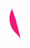 <!DOCTYPE html>
<html>
<head>
<title>Page Title</title>
</head>
<body>
<svg viewBox="0 0 512 512" class="fl-svg" style="transform: scale(0.5);">
<svg xmlns="http://www.w3.org/2000/svg" viewBox="0 0 512 512" width="512" height="512" data-bbox="0 96.517 512 322.607" style="">
          <g transform="matrix(0.972571757237162, 0, 0, 1.0495517471864546, 80.62724488672531, 10.608095753925234)">
<svg version="1.1" id="Calque_1" xmlns="http://www.w3.org/2000/svg" x="0px" y="0px" viewBox="0 0 360 360" enable-background="new 0 0 360 360" width="360" height="360"><path class="st0" d="M78.57 151.72l-14.58-38.78c-14.87 24.75-11.67 57.53 9.61 78.82l22.02 22.02L78.57 151.72z" fill-rule="evenodd" clip-rule="evenodd" fill="#F11A78">
	
</path>

<path class="st1" d="M63.99 112.94l14.58 38.78l36.4-55.52l-27.15-6.29c-5.11 2.83-9.9 6.41-14.22 10.73
	C69.83 104.42 66.63 108.55 63.99 112.94" fill-rule="evenodd" clip-rule="evenodd" fill="#FF4593"></path><path class="st2" d="M87.83 89.92l27.15 6.29l38.19-4.72C133.33 79.19 108.13 78.67 87.83 89.92" fill-rule="evenodd" clip-rule="evenodd" fill="#FF73A5"></path><path class="st1" d="M114.98 96.2l35.49 50.05l78.27-44.59l-27.21-6.01c-1.94 1.54-3.82 3.2-5.61 5l-15.6 15.6l-15.6-15.6
	c-3.56-3.56-7.44-6.61-11.55-9.16L114.98 96.2z" fill-rule="evenodd" clip-rule="evenodd" fill="#FF4593"></path><path class="st3" fill-rule="evenodd" clip-rule="evenodd" fill="#E71C61" data-type="polygon" d="M150.47 146.26L114.98 96.2L78.57 151.72Z"></path><path class="st4" d="M111.62 175.9c0-8.46 6.86-15.33 15.33-15.33c8.46 0 15.33 6.86 15.33 15.33s-6.86 15.33-15.33 15.33
	C118.48 191.23 111.62 184.37 111.62 175.9 M150.47 146.26l-71.9 5.46l37.63 47.78c11.7-6.86 30.55-1.25 30.55 16.83v48.58
	l8.74 8.74L150.47 146.26z" fill-rule="evenodd" clip-rule="evenodd" fill="#3D5C9B"></path><path class="st5" d="M116.21 199.5l-37.63-47.78l17.05 62.06l11.5 11.5v-8.95C107.13 208.19 110.94 202.58 116.21 199.5" fill-rule="evenodd" clip-rule="evenodd" fill="#3D2B59"></path><path class="st6" d="M150.47 146.26l5.04 127.4l5 5v-88.22c0-26.22 39.64-26.22 39.64 0v11.28l10.86-44.08l-16.05-3.02
	c-1.96 6.21-7.76 10.72-14.62 10.72c-8.46 0-15.33-6.86-15.33-15.33c0-0.34 0.01-0.68 0.03-1.02L150.47 146.26z" fill-rule="evenodd" clip-rule="evenodd" fill="#5E3D9B"></path><path class="st2" d="M180.32 134.68c8.46 0 15.33 6.86 15.33 15.33c0 1.6-0.25 3.15-0.71 4.61l16.05 3.02l17.75-55.97l-78.27 44.59
	l14.56 2.74C165.55 141 172.2 134.68 180.32 134.68" fill-rule="evenodd" clip-rule="evenodd" fill="#FF73A5"></path><path class="st7" d="M210.99 157.63l-10.86 44.08v76.79c0.87-0.77 1.71-1.56 2.52-2.37l11.22-11.22v-48.59
	c0-8.5 4.17-14.25 9.81-17.24L210.99 157.63z" fill-rule="evenodd" clip-rule="evenodd" fill="#3DA593"></path><path class="st8" d="M249.02 175.9c0 8.46-6.86 15.33-15.33 15.33c-8.46 0-15.33-6.86-15.33-15.33c0-5.07 2.46-9.56 6.25-12.35
	l-13.63-5.92l12.69 41.46c11.74-6.22 29.83-0.47 29.83 17.24v8.95l6.2-6.2c7.84-7.84 19.19-18.14 28.01-28.12l-38.8-16.86
	C248.98 174.7 249.02 175.3 249.02 175.9" fill-rule="evenodd" clip-rule="evenodd" fill="#00CE7A"></path><path class="st9" d="M248.91 174.11l38.8 16.86l-18.93-70.65l-57.79 37.32l13.63 5.92c2.54-1.87 5.68-2.98 9.07-2.98
	C241.55 160.58 248.02 166.49 248.91 174.11" fill-rule="evenodd" clip-rule="evenodd" fill="#F68B54"></path><path class="st10" fill-rule="evenodd" clip-rule="evenodd" fill="#F9A273" data-type="polygon" d="M210.99 157.63L268.78 120.32L228.74 101.66Z"></path><path class="st11" d="M228.74 101.66l40.04 18.66l32.34 1.59c-3.13-7.75-7.83-15.01-14.09-21.26c-1.09-1.09-2.2-2.13-3.35-3.12
	L228.74 101.66z" fill-rule="evenodd" clip-rule="evenodd" fill="#E71C29"></path><path class="st12" d="M228.74 101.66l54.95-4.13c-23.35-20.26-58.1-20.88-82.15-1.88L228.74 101.66z" fill-rule="evenodd" clip-rule="evenodd" fill="#B9120F"></path><path class="st13" d="M301.12 121.91l-32.34-1.59l18.93 70.65c4.41-4.99 8.18-9.9 10.56-14.39
	C307.28 159.67 308.23 139.5 301.12 121.91" fill-rule="evenodd" clip-rule="evenodd" fill="#FBB463"></path><path class="st0" d="M78.57 151.72l-14.58-38.78c-14.87 24.75-11.67 57.53 9.61 78.82l22.02 22.02L78.57 151.72z" fill-rule="evenodd" clip-rule="evenodd" fill="#F11A78"></path><path class="st1" d="M63.99 112.94l14.58 38.78l36.4-55.52l-27.15-6.29c-5.11 2.83-9.9 6.41-14.22 10.73
	C69.83 104.42 66.63 108.55 63.99 112.94" fill-rule="evenodd" clip-rule="evenodd" fill="#FF4593"></path><path class="st2" d="M87.83 89.92l27.15 6.29l38.19-4.72C133.33 79.19 108.13 78.67 87.83 89.92" fill-rule="evenodd" clip-rule="evenodd" fill="#FF73A5"></path><path class="st1" d="M114.98 96.2l35.49 50.05l78.27-44.59l-27.21-6.01c-1.94 1.54-3.82 3.2-5.61 5l-15.6 15.6l-15.6-15.6
	c-3.56-3.56-7.44-6.61-11.55-9.16L114.98 96.2z" fill-rule="evenodd" clip-rule="evenodd" fill="#FF4593"></path><path class="st3" fill-rule="evenodd" clip-rule="evenodd" fill="#E71C61" data-type="polygon" d="M150.47 146.26L114.98 96.2L78.57 151.72Z"></path><path class="st4" d="M111.62 175.9c0-8.46 6.86-15.33 15.33-15.33c8.46 0 15.33 6.86 15.33 15.33s-6.86 15.33-15.33 15.33
	C118.48 191.23 111.62 184.37 111.62 175.9 M150.47 146.26l-71.9 5.46l37.63 47.78c11.7-6.86 30.55-1.25 30.55 16.83v48.58
	l8.74 8.74L150.47 146.26z" fill-rule="evenodd" clip-rule="evenodd" fill="#3D5C9B"></path><path class="st5" d="M116.21 199.5l-37.63-47.78l17.05 62.06l11.5 11.5v-8.95C107.13 208.19 110.94 202.58 116.21 199.5" fill-rule="evenodd" clip-rule="evenodd" fill="#3D2B59"></path><path class="st6" d="M150.47 146.26l5.04 127.4l5 5v-88.22c0-26.22 39.64-26.22 39.64 0v11.28l10.86-44.08l-16.05-3.02
	c-1.96 6.21-7.76 10.72-14.62 10.72c-8.46 0-15.33-6.86-15.33-15.33c0-0.34 0.01-0.68 0.03-1.02L150.47 146.26z" fill-rule="evenodd" clip-rule="evenodd" fill="#5E3D9B"></path><path class="st2" d="M180.32 134.68c8.46 0 15.33 6.86 15.33 15.33c0 1.6-0.25 3.15-0.71 4.61l16.05 3.02l17.75-55.97l-78.27 44.59
	l14.56 2.74C165.55 141 172.2 134.68 180.32 134.68" fill-rule="evenodd" clip-rule="evenodd" fill="#FF73A5"></path><path class="st7" d="M210.99 157.63l-10.86 44.08v76.79c0.87-0.77 1.71-1.56 2.52-2.37l11.22-11.22v-48.59
	c0-8.5 4.17-14.25 9.81-17.24L210.99 157.63z" fill-rule="evenodd" clip-rule="evenodd" fill="#3DA593"></path><path class="st8" d="M249.02 175.9c0 8.46-6.86 15.33-15.33 15.33c-8.46 0-15.33-6.86-15.33-15.33c0-5.07 2.46-9.56 6.25-12.35
	l-13.63-5.92l12.69 41.46c11.74-6.22 29.83-0.47 29.83 17.24v8.95l6.2-6.2c7.84-7.84 19.19-18.14 28.01-28.12l-38.8-16.86
	C248.98 174.7 249.02 175.3 249.02 175.9" fill-rule="evenodd" clip-rule="evenodd" fill="#00CE7A"></path><path class="st9" d="M248.91 174.11l38.8 16.86l-18.93-70.65l-57.79 37.32l13.63 5.92c2.54-1.87 5.68-2.98 9.07-2.98
	C241.55 160.58 248.02 166.49 248.91 174.11" fill-rule="evenodd" clip-rule="evenodd" fill="#F68B54"></path><path class="st10" fill-rule="evenodd" clip-rule="evenodd" fill="#F9A273" data-type="polygon" d="M210.99 157.63L268.78 120.32L228.74 101.66Z"></path><path class="st11" d="M228.74 101.66l40.04 18.66l32.34 1.59c-3.13-7.75-7.83-15.01-14.09-21.26c-1.09-1.09-2.2-2.13-3.35-3.12
	L228.74 101.66z" fill-rule="evenodd" clip-rule="evenodd" fill="#E71C29"></path><path class="st12" d="M228.74 101.66l54.95-4.13c-23.35-20.26-58.1-20.88-82.15-1.88L228.74 101.66z" fill-rule="evenodd" clip-rule="evenodd" fill="#B9120F"></path><path class="st13" d="M301.12 121.91l-32.34-1.59l18.93 70.65c4.41-4.99 8.18-9.9 10.56-14.39
	C307.28 159.67 308.23 139.5 301.12 121.91" fill-rule="evenodd" clip-rule="evenodd" fill="#FBB463"></path>
</svg>
</g>


<path text="AI Gesundheitswelle" fill="#454f5c" space="preserve" text-anchor="middle" offset="0.5" font-scale="contain" font-size="48" font-family="Baloo Bhai" transform="matrix(1.1968824527748665, 0, 0, 1.2390102363903737, 256.20465491891173, 373.1128970671391)" font-weight="400" font-style="normal" letter-spacing="-1" data-fl-textpath="" d="M-205.85-28.22L-205.85-28.22Q-205.03-28.7 -203.38-29.14Q-201.72-29.57 -200.04-29.57L-200.04-29.57Q-197.64-29.57 -195.79-28.87Q-193.94-28.18 -193.42-26.69L-193.42-26.69Q-192.55-24.19 -191.54-20.88Q-190.54-17.57 -189.53-14.04Q-188.52-10.51 -187.56-7.08Q-186.6-3.65 -185.88-1.01L-185.88-1.01Q-186.46-0.34 -187.61 0.07Q-188.76 0.48 -190.34 0.48L-190.34 0.48Q-191.5 0.48 -192.29 0.29Q-193.08 0.1 -193.58-0.29Q-194.09-0.67 -194.4-1.3Q-194.71-1.92 -194.95-2.74L-194.95-2.74L-195.82-6.05L-204.5-6.05Q-204.89-4.61 -205.27-3.07Q-205.66-1.54 -206.04-0.1L-206.04-0.1Q-206.71 0.14 -207.46 0.31Q-208.2 0.48 -209.26 0.48L-209.26 0.48Q-211.7 0.48 -212.88-0.36Q-214.06-1.2 -214.06-2.69L-214.06-2.69Q-214.06-3.36 -213.86-4.03Q-213.67-4.7 -213.43-5.62L-213.43-5.62Q-213.1-6.91 -212.5-8.83Q-211.9-10.75 -211.18-12.98Q-210.46-15.22 -209.64-17.57Q-208.82-19.92 -208.1-22.01Q-207.38-24.1 -206.78-25.73Q-206.18-27.36 -205.85-28.22ZM-199.8-22.03L-200.09-22.03Q-200.76-20.02 -201.6-17.54Q-202.44-15.07 -203.11-12.53L-203.11-12.53L-197.16-12.53Q-197.83-15.12 -198.53-17.59Q-199.22-20.06 -199.8-22.03L-199.8-22.03ZM-174.544-25.54L-174.544-0.19Q-175.074-0.05 -176.204 0.1Q-177.324 0.24 -178.434 0.24L-178.434 0.24Q-179.534 0.24 -180.374 0.07Q-181.214-0.1 -181.794-0.53Q-182.364-0.96 -182.654-1.73Q-182.944-2.5 -182.944-3.74L-182.944-3.74L-182.944-29.09Q-182.414-29.18 -181.264-29.35Q-180.114-29.52 -179.054-29.52L-179.054-29.52Q-177.954-29.52 -177.114-29.35Q-176.274-29.18 -175.694-28.75Q-175.124-28.32 -174.834-27.55Q-174.544-26.78 -174.544-25.54L-174.544-25.54ZM-134.354-14.54L-134.354-4.75Q-134.354-3.26 -134.884-2.54Q-135.404-1.82 -136.564-1.15L-136.564-1.15Q-137.234-0.77 -138.244-0.41Q-139.244-0.05 -140.444 0.22Q-141.644 0.48 -142.964 0.62Q-144.284 0.77 -145.584 0.77L-145.584 0.77Q-149.044 0.77 -152.064-0.17Q-155.084-1.1 -157.324-3Q-159.554-4.9 -160.844-7.73Q-162.144-10.56 -162.144-14.3L-162.144-14.3Q-162.144-18.24 -160.724-21.17Q-159.314-24.1 -156.984-26.04Q-154.654-27.98 -151.654-28.94Q-148.654-29.9 -145.484-29.9L-145.484-29.9Q-140.924-29.9 -138.264-28.44Q-135.604-26.98 -135.604-24.62L-135.604-24.62Q-135.604-23.38 -136.224-22.46Q-136.844-21.55 -137.664-21.02L-137.664-21.02Q-138.864-21.74 -140.664-22.44Q-142.464-23.14 -144.724-23.14L-144.724-23.14Q-148.754-23.14 -151.124-20.83Q-153.504-18.53 -153.504-14.45L-153.504-14.45Q-153.504-12.24 -152.854-10.63Q-152.204-9.02 -151.104-7.99Q-150.004-6.96 -148.564-6.46Q-147.124-5.95 -145.484-5.95L-145.484-5.95Q-144.434-5.95 -143.614-6.14Q-142.804-6.34 -142.364-6.58L-142.364-6.58L-142.364-11.09L-147.504-11.09Q-147.794-11.62 -148.054-12.48Q-148.324-13.34 -148.324-14.3L-148.324-14.3Q-148.324-16.03 -147.524-16.8Q-146.734-17.57 -145.484-17.57L-145.484-17.57L-137.374-17.57Q-135.934-17.57 -135.144-16.78Q-134.354-15.98 -134.354-14.54L-134.354-14.54ZM-118.122 0.77L-118.122 0.77Q-120.952 0.77 -123.372-0.02Q-125.802-0.82 -127.602-2.4Q-129.402-3.98 -130.432-6.38Q-131.462-8.78 -131.462-12L-131.462-12Q-131.462-15.17 -130.432-17.45Q-129.402-19.73 -127.722-21.19Q-126.042-22.66 -123.882-23.35Q-121.722-24.05 -119.462-24.05L-119.462-24.05Q-116.922-24.05 -114.832-23.28Q-112.742-22.51 -111.232-21.17Q-109.722-19.82 -108.882-17.95Q-108.042-16.08 -108.042-13.87L-108.042-13.87Q-108.042-12.24 -108.952-11.38Q-109.862-10.51 -111.492-10.27L-111.492-10.27L-123.352-8.5Q-122.822-6.91 -121.192-6.12Q-119.562-5.33 -117.452-5.33L-117.452-5.33Q-115.482-5.33 -113.732-5.83Q-111.972-6.34 -110.872-7.01L-110.872-7.01Q-110.102-6.53 -109.572-5.66Q-109.052-4.8 -109.052-3.84L-109.052-3.84Q-109.052-1.68 -111.062-0.62L-111.062-0.62Q-112.602 0.19 -114.522 0.48Q-116.442 0.77 -118.122 0.77ZM-119.462-18.1L-119.462-18.1Q-120.612-18.1 -121.452-17.71Q-122.292-17.33 -122.822-16.73Q-123.352-16.13 -123.612-15.38Q-123.882-14.64 -123.932-13.87L-123.932-13.87L-115.722-15.22Q-115.862-16.18 -116.772-17.14Q-117.692-18.1 -119.462-18.1ZM-85.42-6.96L-85.42-6.96Q-85.42-3.31 -88.16-1.25Q-90.9 0.82 -96.22 0.82L-96.22 0.82Q-98.24 0.82 -99.97 0.53Q-101.7 0.24 -102.92-0.36Q-104.14-0.96 -104.84-1.87Q-105.54-2.78 -105.54-4.03L-105.54-4.03Q-105.54-5.18 -105.06-5.98Q-104.58-6.77 -103.9-7.3L-103.9-7.3Q-102.51-6.53 -100.71-5.93Q-98.91-5.33 -96.56-5.33L-96.56-5.33Q-95.07-5.33 -94.28-5.76Q-93.49-6.19 -93.49-6.91L-93.49-6.91Q-93.49-7.58 -94.06-7.97Q-94.64-8.35 -95.98-8.59L-95.98-8.59L-97.42-8.88Q-101.6-9.7 -103.64-11.45Q-105.68-13.2 -105.68-16.46L-105.68-16.46Q-105.68-18.24 -104.91-19.68Q-104.14-21.12 -102.75-22.08Q-101.36-23.04 -99.42-23.57Q-97.47-24.1 -95.12-24.1L-95.12-24.1Q-93.34-24.1 -91.78-23.83Q-90.22-23.57 -89.07-23.04Q-87.92-22.51 -87.25-21.67Q-86.58-20.83 -86.58-19.68L-86.58-19.68Q-86.58-18.58 -86.98-17.78Q-87.39-16.99 -88.02-16.46L-88.02-16.46Q-88.4-16.7 -89.17-16.97Q-89.94-17.23 -90.85-17.45Q-91.76-17.66 -92.7-17.81Q-93.63-17.95 -94.4-17.95L-94.4-17.95Q-95.98-17.95 -96.85-17.59Q-97.71-17.23 -97.71-16.46L-97.71-16.46Q-97.71-15.94 -97.23-15.6Q-96.75-15.26 -95.41-14.98L-95.41-14.98L-93.92-14.64Q-89.31-13.58 -87.37-11.74Q-85.42-9.89 -85.42-6.96ZM-82.484-9.26L-82.484-22.99Q-82.004-23.14 -80.974-23.28Q-79.944-23.42 -78.844-23.42L-78.844-23.42Q-77.784-23.42 -76.944-23.28Q-76.104-23.14 -75.524-22.7Q-74.954-22.27 -74.644-21.53Q-74.324-20.78 -74.324-19.58L-74.324-19.58L-74.324-9.26Q-74.324-7.3 -73.364-6.46Q-72.404-5.62 -70.584-5.62L-70.584-5.62Q-69.484-5.62 -68.784-5.81Q-68.084-6 -67.704-6.19L-67.704-6.19L-67.704-22.99Q-67.224-23.14 -66.194-23.28Q-65.164-23.42 -64.054-23.42L-64.054-23.42Q-63.004-23.42 -62.164-23.28Q-61.324-23.14 -60.744-22.7Q-60.164-22.27 -59.854-21.53Q-59.544-20.78 -59.544-19.58L-59.544-19.58L-59.544-4.99Q-59.544-2.59 -61.564-1.39L-61.564-1.39Q-63.244-0.34 -65.564 0.22Q-67.894 0.77 -70.634 0.77L-70.634 0.77Q-73.224 0.77 -75.404 0.19Q-77.594-0.38 -79.174-1.58Q-80.764-2.78 -81.624-4.68Q-82.484-6.58 -82.484-9.26L-82.484-9.26ZM-40.768-3.46L-40.768-14.78Q-40.768-16.27 -41.608-16.97Q-42.448-17.66 -43.888-17.66L-43.888-17.66Q-44.848-17.66 -45.788-17.42Q-46.718-17.18 -47.388-16.7L-47.388-16.7L-47.388-0.05Q-47.868 0.1 -48.908 0.24Q-49.938 0.38 -51.038 0.38L-51.038 0.38Q-52.098 0.38 -52.938 0.24Q-53.778 0.1 -54.348-0.34Q-54.928-0.77 -55.238-1.51Q-55.548-2.26 -55.548-3.46L-55.548-3.46L-55.548-17.86Q-55.548-19.15 -54.998-19.97Q-54.448-20.78 -53.488-21.46L-53.488-21.46Q-51.858-22.61 -49.388-23.33Q-46.908-24.05 -43.888-24.05L-43.888-24.05Q-38.468-24.05 -35.538-21.67Q-32.608-19.3 -32.608-15.07L-32.608-15.07L-32.608-0.05Q-33.088 0.1 -34.118 0.24Q-35.148 0.38 -36.258 0.38L-36.258 0.38Q-37.308 0.38 -38.148 0.24Q-38.988 0.1 -39.568-0.34Q-40.148-0.77 -40.458-1.51Q-40.768-2.26 -40.768-3.46L-40.768-3.46ZM-29.574-11.66L-29.574-11.66Q-29.574-14.83 -28.614-17.16Q-27.654-19.49 -25.954-21.02Q-24.244-22.56 -21.964-23.3Q-19.684-24.05 -17.044-24.05L-17.044-24.05Q-16.084-24.05 -15.174-23.88Q-14.264-23.71 -13.684-23.47L-13.684-23.47L-13.684-31.25Q-13.204-31.39 -12.154-31.56Q-11.094-31.73 -9.994-31.73L-9.994-31.73Q-8.934-31.73 -8.094-31.58Q-7.254-31.44 -6.684-31.01Q-6.104-30.58 -5.814-29.83Q-5.524-29.09 -5.524-27.89L-5.524-27.89L-5.524-5.14Q-5.524-2.88 -7.644-1.54L-7.644-1.54Q-9.034-0.62 -11.244 0.07Q-13.444 0.77 -16.324 0.77L-16.324 0.77Q-19.444 0.77 -21.924-0.1Q-24.394-0.96 -26.094-2.59Q-27.804-4.22 -28.684-6.5Q-29.574-8.78 -29.574-11.66ZM-15.944-17.66L-15.944-17.66Q-18.534-17.66 -19.924-16.18Q-21.324-14.69 -21.324-11.66L-21.324-11.66Q-21.324-8.69 -20.024-7.18Q-18.724-5.66 -16.284-5.66L-16.284-5.66Q-15.414-5.66 -14.724-5.93Q-14.024-6.19 -13.644-6.53L-13.644-6.53L-13.644-17.09Q-14.604-17.66 -15.944-17.66ZM 21.604-14.59L 21.604-0.05Q 21.124 0.1  20.084 0.24Q 19.054 0.38  17.954 0.38L 17.954 0.38Q 16.894 0.38  16.054 0.24Q 15.214 0.1  14.644-0.34Q 14.064-0.77  13.754-1.51Q 13.444-2.26  13.444-3.46L 13.444-3.46L 13.444-14.11Q 13.444-16.08  12.454-16.87Q 11.474-17.66  10.034-17.66L 10.034-17.66Q 9.074-17.66  8.204-17.42Q 7.344-17.18  6.814-16.85L 6.814-16.85L 6.814-0.05Q 6.334 0.1  5.304 0.24Q 4.274 0.38  3.164 0.38L 3.164 0.38Q 2.114 0.38  1.274 0.24Q 0.434 0.1 -0.146-0.34Q-0.716-0.77 -1.036-1.51Q-1.346-2.26 -1.346-3.46L-1.346-3.46L-1.346-31.3Q-0.816-31.39  0.214-31.56Q 1.244-31.73  2.304-31.73L 2.304-31.73Q 3.364-31.73  4.204-31.58Q 5.044-31.44  5.614-31.01Q 6.194-30.58  6.504-29.83Q 6.814-29.09  6.814-27.89L 6.814-27.89L 6.814-23.18Q 7.444-23.42  8.714-23.74Q 9.984-24.05  11.524-24.05L 11.524-24.05Q 16.274-24.05  18.934-21.67Q 21.604-19.3  21.604-14.59L 21.604-14.59ZM 37.974 0.77L 37.974 0.77Q 35.144 0.77  32.724-0.02Q 30.294-0.82  28.494-2.4Q 26.694-3.98  25.664-6.38Q 24.634-8.78  24.634-12L 24.634-12Q 24.634-15.17  25.664-17.45Q 26.694-19.73  28.374-21.19Q 30.054-22.66  32.214-23.35Q 34.374-24.05  36.634-24.05L 36.634-24.05Q 39.174-24.05  41.264-23.28Q 43.354-22.51  44.864-21.17Q 46.374-19.82  47.214-17.95Q 48.054-16.08  48.054-13.87L 48.054-13.87Q 48.054-12.24  47.144-11.38Q 46.234-10.51  44.604-10.27L 44.604-10.27L 32.744-8.5Q 33.274-6.91  34.904-6.12Q 36.534-5.33  38.644-5.33L 38.644-5.33Q 40.614-5.33  42.364-5.83Q 44.124-6.34  45.224-7.01L 45.224-7.01Q 45.994-6.53  46.524-5.66Q 47.044-4.8  47.044-3.84L 47.044-3.84Q 47.044-1.68  45.034-0.62L 45.034-0.62Q 43.494 0.19  41.574 0.48Q 39.654 0.77  37.974 0.77ZM 36.634-18.1L 36.634-18.1Q 35.484-18.1  34.644-17.71Q 33.804-17.33  33.274-16.73Q 32.744-16.13  32.484-15.38Q 32.214-14.64  32.164-13.87L 32.164-13.87L 40.374-15.22Q 40.234-16.18  39.324-17.14Q 38.404-18.1  36.634-18.1ZM 50.796-29.81L 50.796-29.81Q 50.796-31.63  52.026-32.88Q 53.246-34.13  55.266-34.13L 55.266-34.13Q 57.276-34.13  58.506-32.88Q 59.726-31.63  59.726-29.81L 59.726-29.81Q 59.726-27.98  58.506-26.74Q 57.276-25.49  55.266-25.49L 55.266-25.49Q 53.246-25.49  52.026-26.74Q 50.796-27.98  50.796-29.81ZM 59.346-19.58L 59.346-0.05Q 58.816 0.05  57.786 0.22Q 56.756 0.38  55.696 0.38L 55.696 0.38Q 54.636 0.38  53.796 0.24Q 52.956 0.1  52.386-0.34Q 51.806-0.77  51.496-1.51Q 51.186-2.26  51.186-3.46L 51.186-3.46L 51.186-22.99Q 51.716-23.09  52.746-23.26Q 53.776-23.42  54.836-23.42L 54.836-23.42Q 55.886-23.42  56.726-23.28Q 57.566-23.14  58.146-22.7Q 58.716-22.27  59.036-21.53Q 59.346-20.78  59.346-19.58L 59.346-19.58ZM 71.692-15.26L 71.692-8.02Q 71.692-6.77  72.482-6.24Q 73.272-5.71  74.712-5.71L 74.712-5.71Q 75.432-5.71  76.202-5.83Q 76.972-5.95  77.542-6.14L 77.542-6.14Q 77.972-5.62  78.292-4.97Q 78.602-4.32  78.602-3.41L 78.602-3.41Q 78.602-1.58  77.232-0.43Q 75.862 0.72  72.412 0.72L 72.412 0.72Q 68.182 0.72  65.902-1.2Q 63.622-3.12  63.622-7.44L 63.622-7.44L 63.622-27.98Q 64.152-28.13  65.132-28.3Q 66.122-28.46  67.222-28.46L 67.222-28.46Q 69.332-28.46  70.512-27.72Q 71.692-26.98  71.692-24.58L 71.692-24.58L 71.692-21.5L 77.972-21.5Q 78.262-20.98  78.532-20.18Q 78.792-19.39  78.792-18.43L 78.792-18.43Q 78.792-16.75  78.052-16.01Q 77.302-15.26  76.052-15.26L 76.052-15.26L 71.692-15.26ZM 101.412-6.96L 101.412-6.96Q 101.412-3.31  98.672-1.25Q 95.932 0.82  90.612 0.82L 90.612 0.82Q 88.592 0.82  86.862 0.53Q 85.132 0.24  83.912-0.36Q 82.692-0.96  81.992-1.87Q 81.292-2.78  81.292-4.03L 81.292-4.03Q 81.292-5.18  81.772-5.98Q 82.252-6.77  82.932-7.3L 82.932-7.3Q 84.322-6.53  86.122-5.93Q 87.922-5.33  90.272-5.33L 90.272-5.33Q 91.762-5.33  92.552-5.76Q 93.342-6.19  93.342-6.91L 93.342-6.91Q 93.342-7.58  92.772-7.97Q 92.192-8.35  90.852-8.59L 90.852-8.59L 89.412-8.88Q 85.232-9.7  83.192-11.45Q 81.152-13.2  81.152-16.46L 81.152-16.46Q 81.152-18.24  81.922-19.68Q 82.692-21.12  84.082-22.08Q 85.472-23.04  87.412-23.57Q 89.362-24.1  91.712-24.1L 91.712-24.1Q 93.492-24.1  95.052-23.83Q 96.612-23.57  97.762-23.04Q 98.912-22.51  99.582-21.67Q 100.252-20.83  100.252-19.68L 100.252-19.68Q 100.252-18.58  99.852-17.78Q 99.442-16.99  98.812-16.46L 98.812-16.46Q 98.432-16.7  97.662-16.97Q 96.892-17.23  95.982-17.45Q 95.072-17.66  94.132-17.81Q 93.202-17.95  92.432-17.95L 92.432-17.95Q 90.852-17.95  89.982-17.59Q 89.122-17.23  89.122-16.46L 89.122-16.46Q 89.122-15.94  89.602-15.6Q 90.082-15.26  91.422-14.98L 91.422-14.98L 92.912-14.64Q 97.522-13.58  99.462-11.74Q 101.412-9.89  101.412-6.96ZM 117.398-0.72L 117.398-0.72Q 116.728-0.14  115.578 0.22Q 114.428 0.58  112.838 0.58L 112.838 0.58Q 110.868 0.58  109.428 0.02Q 107.988-0.53  107.508-1.54L 107.508-1.54Q 106.988-2.69  106.288-5.18Q 105.588-7.68  104.918-10.66Q 104.248-13.63  103.648-16.7Q 103.048-19.78  102.708-22.13L 102.708-22.13Q 103.388-22.8  104.508-23.3Q 105.638-23.81  106.988-23.81L 106.988-23.81Q 108.668-23.81  109.748-23.06Q 110.828-22.32  111.068-20.5L 111.068-20.5Q 111.548-16.85  111.878-14.47Q 112.218-12.1  112.428-10.58Q 112.648-9.07  112.768-8.28Q 112.888-7.49  112.988-7.01L 112.988-7.01L 113.178-7.01Q 113.318-7.78  113.678-9.24Q 114.038-10.7  114.518-12.58Q 114.998-14.45  115.528-16.63Q 116.058-18.82  116.588-20.98L 116.588-20.98Q 117.548-21.5  118.478-21.79Q 119.418-22.08  120.808-22.08L 120.808-22.08Q 122.488-22.08  123.688-21.55Q 124.888-21.02  125.228-19.92L 125.228-19.92Q 125.798-17.81  126.328-15.82Q 126.858-13.82  127.288-12.12Q 127.718-10.42  128.058-9.1Q 128.388-7.78  128.538-7.01L 128.538-7.01L 128.778-7.01Q 129.308-10.7  129.808-14.69Q 130.308-18.67  130.748-22.8L 130.748-22.8Q 131.608-23.33  132.568-23.57Q 133.528-23.81  134.488-23.81L 134.488-23.81Q 136.168-23.81  137.268-23.09Q 138.378-22.37  138.378-20.59L 138.378-20.59Q 138.378-19.82  138.138-18.29Q 137.898-16.75  137.508-14.83Q 137.128-12.91  136.628-10.8Q 136.118-8.69  135.618-6.72Q 135.108-4.75  134.658-3.17Q 134.198-1.58  133.868-0.72L 133.868-0.72Q 133.188-0.14  131.798 0.22Q 130.408 0.58  128.828 0.58L 128.828 0.58Q 124.788 0.58  124.068-1.44L 124.068-1.44Q 123.788-2.3  123.348-3.62Q 122.918-4.94  122.438-6.53Q 121.958-8.11  121.528-9.82Q 121.098-11.52  120.808-13.1L 120.808-13.1Q 120.468-11.42  119.988-9.62Q 119.508-7.82  119.008-6.12Q 118.508-4.42  118.068-3Q 117.638-1.58  117.398-0.72ZM 153.406 0.77L 153.406 0.77Q 150.576 0.77  148.156-0.02Q 145.726-0.82  143.926-2.4Q 142.126-3.98  141.096-6.38Q 140.066-8.78  140.066-12L 140.066-12Q 140.066-15.17  141.096-17.45Q 142.126-19.73  143.806-21.19Q 145.486-22.66  147.646-23.35Q 149.806-24.05  152.066-24.05L 152.066-24.05Q 154.606-24.05  156.696-23.28Q 158.786-22.51  160.296-21.17Q 161.806-19.82  162.646-17.95Q 163.486-16.08  163.486-13.87L 163.486-13.87Q 163.486-12.24  162.576-11.38Q 161.666-10.51  160.036-10.27L 160.036-10.27L 148.176-8.5Q 148.706-6.91  150.336-6.12Q 151.966-5.33  154.076-5.33L 154.076-5.33Q 156.046-5.33  157.796-5.83Q 159.556-6.34  160.656-7.01L 160.656-7.01Q 161.426-6.53  161.956-5.66Q 162.476-4.8  162.476-3.84L 162.476-3.84Q 162.476-1.68  160.466-0.62L 160.466-0.62Q 158.926 0.19  157.006 0.48Q 155.086 0.77  153.406 0.77ZM 152.066-18.1L 152.066-18.1Q 150.916-18.1  150.076-17.71Q 149.236-17.33  148.706-16.73Q 148.176-16.13  147.916-15.38Q 147.646-14.64  147.596-13.87L 147.596-13.87L 155.806-15.22Q 155.666-16.18  154.756-17.14Q 153.836-18.1  152.066-18.1ZM 174.728-27.89L 174.728-0.05Q 174.198 0.05  173.168 0.22Q 172.138 0.38  171.078 0.38L 171.078 0.38Q 170.028 0.38  169.188 0.24Q 168.348 0.1  167.768-0.34Q 167.188-0.77  166.878-1.51Q 166.568-2.26  166.568-3.46L 166.568-3.46L 166.568-31.3Q 167.098-31.39  168.128-31.56Q 169.158-31.73  170.218-31.73L 170.218-31.73Q 171.268-31.73  172.108-31.58Q 172.948-31.44  173.528-31.01Q 174.108-30.58  174.418-29.83Q 174.728-29.09  174.728-27.89L 174.728-27.89ZM 187.168-27.89L 187.168-0.05Q 186.638 0.05  185.608 0.22Q 184.578 0.38  183.518 0.38L 183.518 0.38Q 182.468 0.38  181.628 0.24Q 180.788 0.1  180.208-0.34Q 179.628-0.77  179.318-1.51Q 179.008-2.26  179.008-3.46L 179.008-3.46L 179.008-31.3Q 179.538-31.39  180.568-31.56Q 181.598-31.73  182.658-31.73L 182.658-31.73Q 183.708-31.73  184.548-31.58Q 185.388-31.44  185.968-31.01Q 186.548-30.58  186.858-29.83Q 187.168-29.09  187.168-27.89L 187.168-27.89ZM 203.638 0.77L 203.638 0.77Q 200.808 0.77  198.388-0.02Q 195.958-0.82  194.158-2.4Q 192.358-3.98  191.328-6.38Q 190.298-8.78  190.298-12L 190.298-12Q 190.298-15.17  191.328-17.45Q 192.358-19.73  194.038-21.19Q 195.718-22.66  197.878-23.35Q 200.038-24.05  202.298-24.05L 202.298-24.05Q 204.838-24.05  206.928-23.28Q 209.018-22.51  210.528-21.17Q 212.038-19.82  212.878-17.95Q 213.718-16.08  213.718-13.87L 213.718-13.87Q 213.718-12.24  212.808-11.38Q 211.898-10.51  210.268-10.27L 210.268-10.27L 198.408-8.5Q 198.938-6.91  200.568-6.12Q 202.198-5.33  204.308-5.33L 204.308-5.33Q 206.278-5.33  208.028-5.83Q 209.788-6.34  210.888-7.01L 210.888-7.01Q 211.658-6.53  212.188-5.66Q 212.708-4.8  212.708-3.84L 212.708-3.84Q 212.708-1.68  210.698-0.62L 210.698-0.62Q 209.158 0.19  207.238 0.48Q 205.318 0.77  203.638 0.77ZM 202.298-18.1L 202.298-18.1Q 201.148-18.1  200.308-17.71Q 199.468-17.33  198.938-16.73Q 198.408-16.13  198.148-15.38Q 197.878-14.64  197.828-13.87L 197.828-13.87L 206.038-15.22Q 205.898-16.18  204.988-17.14Q 204.068-18.1  202.298-18.1Z">
</path>

<path text="research  lab" fill="#3da593" space="preserve" text-anchor="middle" offset="0.5" font-scale="contain" font-size="48" font-family="Baloo Bhai" transform="matrix(0.6425761695364566, 0, 0, 0.6651935806920445, 256.30906950971934, 418.57806787300353)" font-weight="400" font-style="normal" letter-spacing="-1" data-fl-textpath="" d="M-122.804-16.42L-122.804-0.05Q-123.284 0.1 -124.324 0.24Q-125.354 0.38 -126.454 0.38L-126.454 0.38Q-127.514 0.38 -128.354 0.24Q-129.194 0.1 -129.764-0.34Q-130.344-0.77 -130.654-1.51Q-130.964-2.26 -130.964-3.46L-130.964-3.46L-130.964-17.86Q-130.964-18.96 -130.564-19.75Q-130.154-20.54 -129.384-21.17L-129.384-21.17Q-128.614-21.79 -127.484-22.3Q-126.364-22.8 -125.064-23.18Q-123.764-23.57 -122.374-23.78Q-120.984-24 -119.594-24L-119.594-24Q-117.284-24 -115.944-23.11Q-114.604-22.22 -114.604-20.21L-114.604-20.21Q-114.604-19.54 -114.794-18.89Q-114.984-18.24 -115.274-17.71L-115.274-17.71Q-116.284-17.71 -117.334-17.62Q-118.394-17.52 -119.404-17.33Q-120.404-17.14 -121.294-16.92Q-122.184-16.7 -122.804-16.42L-122.804-16.42ZM-100.818 0.77L-100.818 0.77Q-103.648 0.77 -106.068-0.02Q-108.498-0.82 -110.298-2.4Q-112.098-3.98 -113.128-6.38Q-114.158-8.78 -114.158-12L-114.158-12Q-114.158-15.17 -113.128-17.45Q-112.098-19.73 -110.418-21.19Q-108.738-22.66 -106.578-23.35Q-104.418-24.05 -102.158-24.05L-102.158-24.05Q-99.618-24.05 -97.528-23.28Q-95.438-22.51 -93.928-21.17Q-92.418-19.82 -91.578-17.95Q-90.738-16.08 -90.738-13.87L-90.738-13.87Q-90.738-12.24 -91.648-11.38Q-92.558-10.51 -94.188-10.27L-94.188-10.27L-106.048-8.5Q-105.518-6.91 -103.888-6.12Q-102.258-5.33 -100.148-5.33L-100.148-5.33Q-98.178-5.33 -96.428-5.83Q-94.668-6.34 -93.568-7.01L-93.568-7.01Q-92.798-6.53 -92.268-5.66Q-91.748-4.8 -91.748-3.84L-91.748-3.84Q-91.748-1.68 -93.758-0.62L-93.758-0.62Q-95.298 0.19 -97.218 0.48Q-99.138 0.77 -100.818 0.77ZM-102.158-18.1L-102.158-18.1Q-103.308-18.1 -104.148-17.71Q-104.988-17.33 -105.518-16.73Q-106.048-16.13 -106.308-15.38Q-106.578-14.64 -106.628-13.87L-106.628-13.87L-98.418-15.22Q-98.558-16.18 -99.468-17.14Q-100.388-18.1 -102.158-18.1ZM-68.116-6.96L-68.116-6.96Q-68.116-3.31 -70.856-1.25Q-73.596 0.82 -78.916 0.82L-78.916 0.82Q-80.936 0.82 -82.666 0.53Q-84.396 0.24 -85.616-0.36Q-86.836-0.96 -87.536-1.87Q-88.236-2.78 -88.236-4.03L-88.236-4.03Q-88.236-5.18 -87.756-5.98Q-87.276-6.77 -86.596-7.3L-86.596-7.3Q-85.206-6.53 -83.406-5.93Q-81.606-5.33 -79.256-5.33L-79.256-5.33Q-77.766-5.33 -76.976-5.76Q-76.186-6.19 -76.186-6.91L-76.186-6.91Q-76.186-7.58 -76.756-7.97Q-77.336-8.35 -78.676-8.59L-78.676-8.59L-80.116-8.88Q-84.296-9.7 -86.336-11.45Q-88.376-13.2 -88.376-16.46L-88.376-16.46Q-88.376-18.24 -87.606-19.68Q-86.836-21.12 -85.446-22.08Q-84.056-23.04 -82.116-23.57Q-80.166-24.1 -77.816-24.1L-77.816-24.1Q-76.036-24.1 -74.476-23.83Q-72.916-23.57 -71.766-23.04Q-70.616-22.51 -69.946-21.67Q-69.276-20.83 -69.276-19.68L-69.276-19.68Q-69.276-18.58 -69.676-17.78Q-70.086-16.99 -70.716-16.46L-70.716-16.46Q-71.096-16.7 -71.866-16.97Q-72.636-17.23 -73.546-17.45Q-74.456-17.66 -75.396-17.81Q-76.326-17.95 -77.096-17.95L-77.096-17.95Q-78.676-17.95 -79.546-17.59Q-80.406-17.23 -80.406-16.46L-80.406-16.46Q-80.406-15.94 -79.926-15.6Q-79.446-15.26 -78.106-14.98L-78.106-14.98L-76.616-14.64Q-72.006-13.58 -70.066-11.74Q-68.116-9.89 -68.116-6.96ZM-52.61 0.77L-52.61 0.77Q-55.44 0.77 -57.86-0.02Q-60.29-0.82 -62.09-2.4Q-63.89-3.98 -64.92-6.38Q-65.95-8.78 -65.95-12L-65.95-12Q-65.95-15.17 -64.92-17.45Q-63.89-19.73 -62.21-21.19Q-60.53-22.66 -58.37-23.35Q-56.21-24.05 -53.95-24.05L-53.95-24.05Q-51.41-24.05 -49.32-23.28Q-47.23-22.51 -45.72-21.17Q-44.21-19.82 -43.37-17.95Q-42.53-16.08 -42.53-13.87L-42.53-13.87Q-42.53-12.24 -43.44-11.38Q-44.35-10.51 -45.98-10.27L-45.98-10.27L-57.84-8.5Q-57.31-6.91 -55.68-6.12Q-54.05-5.33 -51.94-5.33L-51.94-5.33Q-49.97-5.33 -48.22-5.83Q-46.46-6.34 -45.36-7.01L-45.36-7.01Q-44.59-6.53 -44.06-5.66Q-43.54-4.8 -43.54-3.84L-43.54-3.84Q-43.54-1.68 -45.55-0.62L-45.55-0.62Q-47.09 0.19 -49.01 0.48Q-50.93 0.77 -52.61 0.77ZM-53.95-18.1L-53.95-18.1Q-55.1-18.1 -55.94-17.71Q-56.78-17.33 -57.31-16.73Q-57.84-16.13 -58.1-15.38Q-58.37-14.64 -58.42-13.87L-58.42-13.87L-50.21-15.22Q-50.35-16.18 -51.26-17.14Q-52.18-18.1 -53.95-18.1ZM-29.608-5.18L-29.608-5.18Q-28.788-5.18 -27.808-5.35Q-26.828-5.52 -26.348-5.81L-26.348-5.81L-26.348-9.65L-29.798-9.36Q-31.148-9.26 -32.008-8.78Q-32.868-8.3 -32.868-7.34L-32.868-7.34Q-32.868-6.38 -32.128-5.78Q-31.388-5.18 -29.608-5.18ZM-29.988-24.05L-29.988-24.05Q-27.398-24.05 -25.268-23.52Q-23.128-22.99 -21.618-21.91Q-20.108-20.83 -19.288-19.18Q-18.468-17.52 -18.468-15.26L-18.468-15.26L-18.468-4.51Q-18.468-3.26 -19.168-2.47Q-19.868-1.68 -20.828-1.1L-20.828-1.1Q-23.948 0.77 -29.608 0.77L-29.608 0.77Q-32.148 0.77 -34.188 0.29Q-36.228-0.19 -37.698-1.15Q-39.158-2.11 -39.948-3.6Q-40.748-5.09 -40.748-7.06L-40.748-7.06Q-40.748-10.37 -38.778-12.14Q-36.808-13.92 -32.678-14.35L-32.678-14.35L-26.388-15.02L-26.388-15.36Q-26.388-16.75 -27.618-17.35Q-28.838-17.95 -31.148-17.95L-31.148-17.95Q-32.968-17.95 -34.698-17.57Q-36.428-17.18 -37.818-16.61L-37.818-16.61Q-38.438-17.04 -38.868-17.93Q-39.308-18.82 -39.308-19.78L-39.308-19.78Q-39.308-21.02 -38.708-21.77Q-38.108-22.51 -36.858-23.04L-36.858-23.04Q-35.468-23.57 -33.568-23.81Q-31.668-24.05 -29.988-24.05ZM-6.316-16.42L-6.316-0.05Q-6.796 0.1 -7.836 0.24Q-8.866 0.38 -9.966 0.38L-9.966 0.38Q-11.026 0.38 -11.866 0.24Q-12.706 0.1 -13.276-0.34Q-13.856-0.77 -14.166-1.51Q-14.476-2.26 -14.476-3.46L-14.476-3.46L-14.476-17.86Q-14.476-18.96 -14.076-19.75Q-13.666-20.54 -12.896-21.17L-12.896-21.17Q-12.126-21.79 -10.996-22.3Q-9.876-22.8 -8.576-23.18Q-7.276-23.57 -5.886-23.78Q-4.496-24 -3.106-24L-3.106-24Q-0.796-24  0.544-23.11Q 1.884-22.22  1.884-20.21L 1.884-20.21Q 1.884-19.54  1.694-18.89Q 1.504-18.24  1.214-17.71L 1.214-17.71Q 0.204-17.71 -0.846-17.62Q-1.906-17.52 -2.916-17.33Q-3.916-17.14 -4.806-16.92Q-5.696-16.7 -6.316-16.42L-6.316-16.42ZM 16.49-17.62L 16.49-17.62Q 15.29-17.62  14.21-17.23Q 13.13-16.85  12.34-16.1Q 11.54-15.36  11.06-14.26Q 10.58-13.15  10.58-11.66L 10.58-11.66Q 10.58-8.69  12.29-7.2Q 13.99-5.71  16.44-5.71L 16.44-5.71Q 17.88-5.71  18.94-6.05Q 19.99-6.38  20.81-6.77L 20.81-6.77Q 21.77-6.1  22.25-5.3Q 22.73-4.51  22.73-3.41L 22.73-3.41Q 22.73-1.44  20.86-0.36Q 18.98 0.72  15.67 0.72L 15.67 0.72Q 12.65 0.72  10.2-0.17Q 7.75-1.06  6-2.66Q 4.25-4.27  3.29-6.53Q 2.33-8.78  2.33-11.52L 2.33-11.52Q 2.33-14.69  3.36-17.06Q 4.39-19.44  6.17-20.98Q 7.94-22.51  10.27-23.28Q 12.6-24.05  15.19-24.05L 15.19-24.05Q 18.65-24.05  20.52-22.8Q 22.39-21.55  22.39-19.58L 22.39-19.58Q 22.39-18.67  21.96-17.88Q 21.53-17.09  20.95-16.51L 20.95-16.51Q 20.14-16.9  18.98-17.26Q 17.83-17.62  16.49-17.62ZM 48.852-14.59L 48.852-0.05Q 48.372 0.1  47.332 0.24Q 46.302 0.38  45.202 0.38L 45.202 0.38Q 44.142 0.38  43.302 0.24Q 42.462 0.1  41.892-0.34Q 41.312-0.77  41.002-1.51Q 40.692-2.26  40.692-3.46L 40.692-3.46L 40.692-14.11Q 40.692-16.08  39.702-16.87Q 38.722-17.66  37.282-17.66L 37.282-17.66Q 36.322-17.66  35.452-17.42Q 34.592-17.18  34.062-16.85L 34.062-16.85L 34.062-0.05Q 33.582 0.1  32.552 0.24Q 31.522 0.38  30.412 0.38L 30.412 0.38Q 29.362 0.38  28.522 0.24Q 27.682 0.1  27.102-0.34Q 26.532-0.77  26.212-1.51Q 25.902-2.26  25.902-3.46L 25.902-3.46L 25.902-31.3Q 26.432-31.39  27.462-31.56Q 28.492-31.73  29.552-31.73L 29.552-31.73Q 30.612-31.73  31.452-31.58Q 32.292-31.44  32.862-31.01Q 33.442-30.58  33.752-29.83Q 34.062-29.09  34.062-27.89L 34.062-27.89L 34.062-23.18Q 34.692-23.42  35.962-23.74Q 37.232-24.05  38.772-24.05L 38.772-24.05Q 43.522-24.05  46.182-21.67Q 48.852-19.3  48.852-14.59L 48.852-14.59ZM 78.392-27.89L 78.392-0.05Q 77.862 0.05  76.832 0.22Q 75.802 0.38  74.742 0.38L 74.742 0.38Q 73.692 0.38  72.852 0.24Q 72.012 0.1  71.432-0.34Q 70.852-0.77  70.542-1.51Q 70.232-2.26  70.232-3.46L 70.232-3.46L 70.232-31.3Q 70.762-31.39  71.792-31.56Q 72.822-31.73  73.882-31.73L 73.882-31.73Q 74.932-31.73  75.772-31.58Q 76.612-31.44  77.192-31.01Q 77.772-30.58  78.082-29.83Q 78.392-29.09  78.392-27.89L 78.392-27.89ZM 92.512-5.18L 92.512-5.18Q 93.332-5.18  94.312-5.35Q 95.292-5.52  95.772-5.81L 95.772-5.81L 95.772-9.65L 92.322-9.36Q 90.972-9.26  90.112-8.78Q 89.252-8.3  89.252-7.34L 89.252-7.34Q 89.252-6.38  89.992-5.78Q 90.732-5.18  92.512-5.18ZM 92.132-24.05L 92.132-24.05Q 94.722-24.05  96.852-23.52Q 98.992-22.99  100.502-21.91Q 102.012-20.83  102.832-19.18Q 103.652-17.52  103.652-15.26L 103.652-15.26L 103.652-4.51Q 103.652-3.26  102.952-2.47Q 102.252-1.68  101.292-1.1L 101.292-1.1Q 98.172 0.77  92.512 0.77L 92.512 0.77Q 89.972 0.77  87.932 0.29Q 85.892-0.19  84.422-1.15Q 82.962-2.11  82.172-3.6Q 81.372-5.09  81.372-7.06L 81.372-7.06Q 81.372-10.37  83.342-12.14Q 85.312-13.92  89.442-14.35L 89.442-14.35L 95.732-15.02L 95.732-15.36Q 95.732-16.75  94.502-17.35Q 93.282-17.95  90.972-17.95L 90.972-17.95Q 89.152-17.95  87.422-17.57Q 85.692-17.18  84.302-16.61L 84.302-16.61Q 83.682-17.04  83.252-17.93Q 82.812-18.82  82.812-19.78L 82.812-19.78Q 82.812-21.02  83.412-21.77Q 84.012-22.51  85.262-23.04L 85.262-23.04Q 86.652-23.57  88.552-23.81Q 90.452-24.05  92.132-24.05ZM 107.734-5.66L 107.734-31.25Q 108.214-31.39  109.274-31.56Q 110.324-31.73  111.434-31.73L 111.434-31.73Q 112.484-31.73  113.324-31.58Q 114.164-31.44  114.744-31.01Q 115.324-30.58  115.604-29.83Q 115.894-29.09  115.894-27.89L 115.894-27.89L 115.894-23.18Q 117.094-23.66  118.174-23.86Q 119.254-24.05  120.554-24.05L 120.554-24.05Q 122.854-24.05  124.924-23.23Q 126.984-22.42  128.564-20.86Q 130.154-19.3  131.064-16.99Q 131.974-14.69  131.974-11.66L 131.974-11.66Q 131.974-8.54  131.044-6.22Q 130.104-3.89  128.424-2.35Q 126.744-0.82  124.324-0.02Q 121.894 0.77  118.964 0.77L 118.964 0.77Q 115.804 0.77  113.594 0.02Q 111.384-0.72  109.844-1.82L 109.844-1.82Q 107.734-3.31  107.734-5.66L 107.734-5.66ZM 118.964-5.66L 118.964-5.66Q 121.174-5.66  122.404-7.18Q 123.624-8.69  123.624-11.66L 123.624-11.66Q 123.624-14.69  122.374-16.18Q 121.124-17.66  119.014-17.66L 119.014-17.66Q 118.054-17.66  117.364-17.47Q 116.664-17.28  115.844-16.9L 115.844-16.9L 115.844-6.43Q 116.374-6.1  117.124-5.88Q 117.864-5.66  118.964-5.66Z">
</path>
</svg>
</svg>

</body>
</html> 
